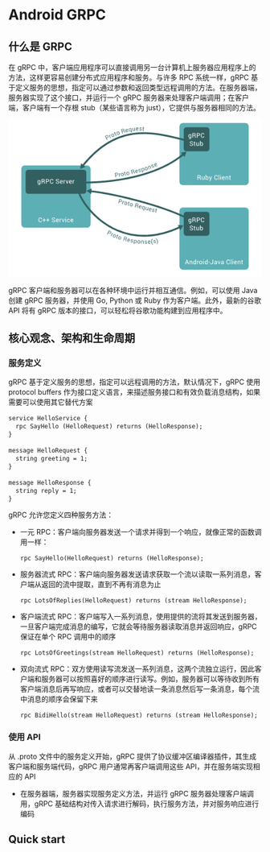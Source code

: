 # Android GRPC

## 什么是 GRPC

在 gRPC 中，客户端应用程序可以直接调用另一台计算机上服务器应用程序上的方法，这样更容易创建分布式应用程序和服务。与许多 RPC 系统一样，gRPC 基于定义服务的思想，指定可以通过参数和返回类型远程调用的方法。在服务器端，服务器实现了这个接口，并运行一个 gRPC 服务器来处理客户端调用；在客户端，客户端有一个存根 stub（某些语言称为 just），它提供与服务器相同的方法。

![](../../figs.assets/image-20230710144141465.png)

gRPC 客户端和服务器可以在各种环境中运行并相互通信。例如，可以使用 Java 创建 gRPC 服务器，并使用 Go, Python 或 Ruby 作为客户端。此外，最新的谷歌 API 将有 gRPC 版本的接口，可以轻松将谷歌功能构建到应用程序中。

## 核心观念、架构和生命周期

### 服务定义

gRPC 基于定义服务的思想，指定可以远程调用的方法，默认情况下，gRPC 使用 protocol buffers 作为接口定义语言，来描述服务接口和有效负载消息结构，如果需要可以使用其它替代方案

```
service HelloService {
  rpc SayHello (HelloRequest) returns (HelloResponse);
}

message HelloRequest {
  string greeting = 1;
}

message HelloResponse {
  string reply = 1;
}
```

gRPC 允许您定义四种服务方法：

- 一元 RPC：客户端向服务器发送一个请求并得到一个响应，就像正常的函数调用一样：

  ```
  rpc SayHello(HelloRequest) returns (HelloResponse);
  ```

- 服务器流式 RPC：客户端向服务器发送请求获取一个流以读取一系列消息，客户端从返回的流中提取，直到不再有消息为止

  ```
  rpc LotsOfReplies(HelloRequest) returns (stream HelloResponse);
  ```

- 客户端流式 RPC：客户端写入一系列消息，使用提供的流将其发送到服务器，一旦客户端完成消息的编写，它就会等待服务器读取消息并返回响应，gRPC 保证在单个 RPC 调用中的顺序

  ```
  rpc LotsOfGreetings(stream HelloRequest) returns (HelloResponse);
  ```

- 双向流式 RPC：双方使用读写流发送一系列消息，这两个流独立运行，因此客户端和服务器可以按照喜好的顺序进行读写。例如，服务器可以等待收到所有客户端消息后再写响应，或者可以交替地读一条消息然后写一条消息，每个流中消息的顺序会保留下来

  ```
  rpc BidiHello(stream HelloRequest) returns (stream HelloResponse);
  ```

### 使用 API

从 .proto 文件中的服务定义开始，gRPC 提供了协议缓冲区编译器插件，其生成客户端和服务端代码，gRPC 用户通常再客户端调用这些 API，并在服务端实现相应的 API

- 在服务器端，服务器实现服务定义方法，并运行 gRPC 服务器处理客户端调用，gRPC 基础结构对传入请求进行解码，执行服务方法，并对服务响应进行编码

## Quick start





 